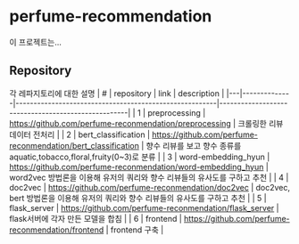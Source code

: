 # perfume-recommendation
이 프로젝트는...

## Repository
각 레파지토리에 대한 설명
| # | repository   | link                                                   | description                                        |
|---|--------------|--------------------------------------------------------|----------------------------------------------------|
| 1 | preprocessing | https://github.com/perfume-reconmendation/preprocessing | 크롤링한 리뷰 데이터 전처리 |
| 2 | bert_classification | https://github.com/perfume-reconmendation/bert_classification | 향수 리뷰를 보고 향수 종류를aquatic,tobacco,floral,fruity(0~3)로 분류                    |
| 3 | word-embedding_hyun | https://github.com/perfume-reconmendation/word-embedding_hyun | word2vec 방법론을 이용해 유저의 쿼리와 향수 리뷰들의 유사도를 구하고 추천 |
| 4 |   doc2vec    | https://github.com/perfume-reconmendation/doc2vec | doc2vec, bert 방법론을 이용해 유저의 쿼리와 향수 리뷰들의 유사도를 구하고 추천 |
| 5 | flask_server | https://github.com/perfume-reconmendation/flask_server | flask서버에 각자 만든 모델을 합침                         |
| 6 | frontend | https://github.com/perfume-reconmendation/frontend | frontend 구축 |

